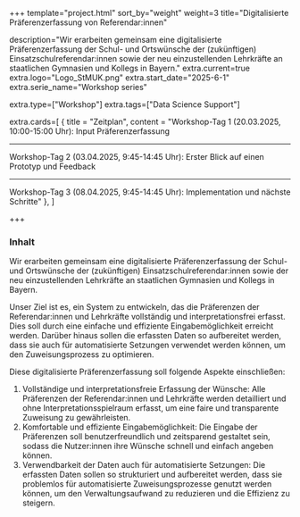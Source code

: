 +++
template="project.html"
sort_by="weight"
weight=3
title="Digitalisierte Präferenzerfassung von Referendar:innen"

description="Wir erarbeiten gemeinsam eine digitalisierte Präferenzerfassung der Schul- und Ortswünsche der (zukünftigen) Einsatzschulreferendar:innen sowie der neu einzustellenden Lehrkräfte an staatlichen Gymnasien und Kollegs in Bayern."
extra.current=true 
extra.logo="Logo_StMUK.png"
extra.start_date="2025-6-1"
extra.serie_name="Workshop series"

extra.type=["Workshop"]
extra.tags=["Data Science Support"] 




extra.cards=[
  { title = "Zeitplan", content = "Workshop-Tag 1 (20.03.2025, 10:00-15:00 Uhr): Input Präferenzerfassung<hr>Workshop-Tag 2 (03.04.2025, 9:45-14:45 Uhr): Erster Blick auf einen Prototyp und Feedback<hr>Workshop-Tag 3 (08.04.2025, 9:45-14:45 Uhr): Implementation und nächste Schritte" },
]

+++

### Inhalt

Wir erarbeiten gemeinsam eine digitalisierte Präferenzerfassung der Schul- und Ortswünsche der (zukünftigen) Einsatzschulreferendar:innen sowie der neu einzustellenden Lehrkräfte an staatlichen Gymnasien und Kollegs in Bayern.

Unser Ziel ist es, ein System zu entwickeln, das die Präferenzen der Referendar:innen und Lehrkräfte vollständig und interpretationsfrei erfasst. Dies soll durch eine einfache und effiziente Eingabemöglichkeit erreicht werden. Darüber hinaus sollen die erfassten Daten so aufbereitet werden, dass sie auch für automatisierte Setzungen verwendet werden können, um den Zuweisungsprozess zu optimieren.


<!-- {{image(path="projekte/stmuk/image-test.jpg",caption="People looking at things")}} -->


Diese digitalisierte Präferenzerfassung soll folgende Aspekte einschließen:


1.  Vollständige und interpretationsfreie Erfassung der Wünsche: Alle Präferenzen der Referendar:innen und Lehrkräfte werden detailliert und ohne Interpretationsspielraum erfasst, um eine faire und transparente Zuweisung zu gewährleisten.
2.  Komfortable und effiziente Eingabemöglichkeit: Die Eingabe der Präferenzen soll benutzerfreundlich und zeitsparend gestaltet sein, sodass die Nutzer:innen ihre Wünsche schnell und einfach angeben können.
3.  Verwendbarkeit der Daten auch für automatisierte Setzungen: Die erfassten Daten sollen so strukturiert und aufbereitet werden, dass sie problemlos für automatisierte Zuweisungsprozesse genutzt werden können, um den Verwaltungsaufwand zu reduzieren und die Effizienz zu steigern.

<!-- {{image(path="projekte/stmuk/image-test.jpg",caption="People looking at things",round=true)}} -->


<!-- {%card(title='Zeitplan', color="lilac", icon="search")%}

1.  Workshop-Tag 1 (20.03.2025, 10:00-15:00 Uhr): Input Präferenzerfassung
2.  Workshop-Tag 2 (03.04.2025, 9:45-14:45 Uhr): Erster Blick auf einen Prototyp und Feedback
3.  Workshop-Tag 3 (08.04.2025, 9:45-14:45 Uhr): Implementation und nächste Schritte
   
{%end%} -->